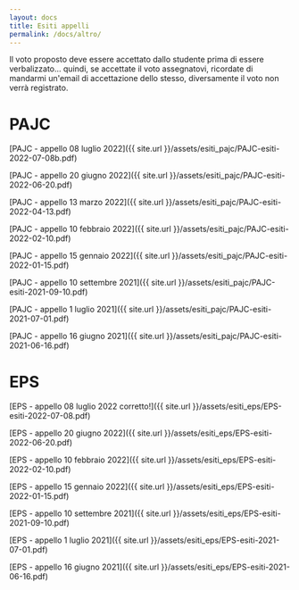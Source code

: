 ```yaml
---
layout: docs
title: Esiti appelli
permalink: /docs/altro/
---
```


<div class="note warning">
  <p>Il voto proposto deve essere accettato dallo studente prima di essere verbalizzato... quindi, se accettate il voto assegnatovi, ricordate di mandarmi un'email di accettazione dello stesso, diversamente il voto non verrà registrato.</p>
</div>

# PAJC
[PAJC - appello 08 luglio 2022]({{ site.url }}/assets/esiti_pajc/PAJC-esiti-2022-07-08b.pdf)

[PAJC - appello 20 giugno 2022]({{ site.url }}/assets/esiti_pajc/PAJC-esiti-2022-06-20.pdf)

[PAJC - appello 13 marzo 2022]({{ site.url }}/assets/esiti_pajc/PAJC-esiti-2022-04-13.pdf)

[PAJC - appello 10 febbraio 2022]({{ site.url }}/assets/esiti_pajc/PAJC-esiti-2022-02-10.pdf)

[PAJC - appello 15 gennaio 2022]({{ site.url }}/assets/esiti_pajc/PAJC-esiti-2022-01-15.pdf)

[PAJC - appello 10 settembre 2021]({{ site.url }}/assets/esiti_pajc/PAJC-esiti-2021-09-10.pdf)

[PAJC - appello 1 luglio 2021]({{ site.url }}/assets/esiti_pajc/PAJC-esiti-2021-07-01.pdf)

[PAJC - appello 16 giugno 2021]({{ site.url }}/assets/esiti_pajc/PAJC-esiti-2021-06-16.pdf)


# EPS
[EPS - appello 08 luglio 2022 corretto!]({{ site.url }}/assets/esiti_eps/EPS-esiti-2022-07-08.pdf)

[EPS - appello 20 giugno 2022]({{ site.url }}/assets/esiti_eps/EPS-esiti-2022-06-20.pdf)

[EPS - appello 10 febbraio 2022]({{ site.url }}/assets/esiti_eps/EPS-esiti-2022-02-10.pdf)

[EPS - appello 15 gennaio 2022]({{ site.url }}/assets/esiti_eps/EPS-esiti-2022-01-15.pdf)

[EPS - appello 10 settembre 2021]({{ site.url }}/assets/esiti_eps/EPS-esiti-2021-09-10.pdf)

[EPS - appello 1 luglio 2021]({{ site.url }}/assets/esiti_eps/EPS-esiti-2021-07-01.pdf)

[EPS - appello 16 giugno 2021]({{ site.url }}/assets/esiti_eps/EPS-esiti-2021-06-16.pdf)
